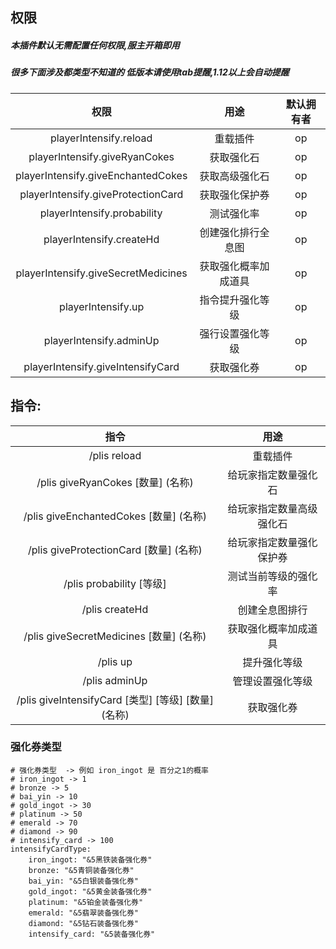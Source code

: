## 权限

##### 本插件默认无需配置任何权限,服主开箱即用

##### 很多下面涉及都类型不知道的 低版本请使用tab提醒,1.12以上会自动提醒

|                 权限                  |     用途     | 默认拥有者 |
|:-----------------------------------:|:----------:|:-----:|
|       playerIntensify.reload        |    重载插件    |  op   |
|    playerIntensify.giveRyanCokes    |   获取强化石    |  op   |
| playerIntensify.giveEnchantedCokes  |  获取高级强化石   |  op   |
| playerIntensify.giveProtectionCard  |  获取强化保护券   |  op   |
|     playerIntensify.probability     |   测试强化率    |  op   |
|      playerIntensify.createHd       | 创建强化排行全息图  |  op   |
| playerIntensify.giveSecretMedicines | 获取强化概率加成道具 |  op   |
|         playerIntensify.up          |  指令提升强化等级  |  op   |
|       playerIntensify.adminUp       |  强行设置强化等级  |  op   |
|  playerIntensify.giveIntensifyCard  |   获取强化券    |  op   |

## 指令:

|                     指令                      |      用途      |
|:-------------------------------------------:|:------------:|
|                /plis reload                 |     重载插件     |
|        /plis giveRyanCokes [数量] (名称)        |  给玩家指定数量强化石  |
|     /plis giveEnchantedCokes [数量] (名称)      | 给玩家指定数量高级强化石 |
|     /plis giveProtectionCard [数量] (名称)      | 给玩家指定数量强化保护券 |
|           /plis probability [等级]            |  测试当前等级的强化率  |
|               /plis createHd                |   创建全息图排行    |
|     /plis giveSecretMedicines [数量] (名称)     |  获取强化概率加成道具  |
|                  /plis up                   |    提升强化等级    |
|                /plis adminUp                |   管理设置强化等级   |
| /plis giveIntensifyCard [类型] [等级] [数量] (名称) |    获取强化券     |

### 强化券类型

```
# 强化券类型  -> 例如 iron_ingot 是 百分之1的概率
# iron_ingot -> 1
# bronze -> 5
# bai_yin -> 10
# gold_ingot -> 30
# platinum -> 50
# emerald -> 70
# diamond -> 90
# intensify_card -> 100
intensifyCardType:
    iron_ingot: "&5黑铁装备强化券"
    bronze: "&5青铜装备强化券"
    bai_yin: "&5白银装备强化券"
    gold_ingot: "&5黄金装备强化券"
    platinum: "&5铂金装备强化券"
    emerald: "&5翡翠装备强化券"
    diamond: "&5钻石装备强化券"
    intensify_card: "&5装备强化券"
```